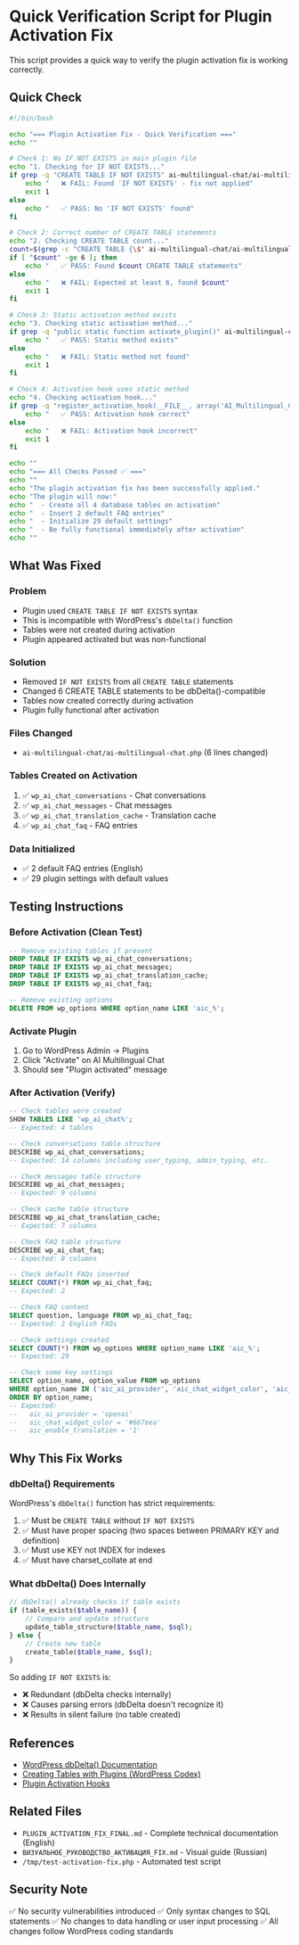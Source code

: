 # Quick Verification Script for Plugin Activation Fix

This script provides a quick way to verify the plugin activation fix is working correctly.

## Quick Check

```bash
#!/bin/bash

echo "=== Plugin Activation Fix - Quick Verification ==="
echo ""

# Check 1: No IF NOT EXISTS in main plugin file
echo "1. Checking for IF NOT EXISTS..."
if grep -q "CREATE TABLE IF NOT EXISTS" ai-multilingual-chat/ai-multilingual-chat.php; then
    echo "   ❌ FAIL: Found 'IF NOT EXISTS' - fix not applied"
    exit 1
else
    echo "   ✅ PASS: No 'IF NOT EXISTS' found"
fi

# Check 2: Correct number of CREATE TABLE statements
echo "2. Checking CREATE TABLE count..."
count=$(grep -c "CREATE TABLE {\$" ai-multilingual-chat/ai-multilingual-chat.php)
if [ "$count" -ge 6 ]; then
    echo "   ✅ PASS: Found $count CREATE TABLE statements"
else
    echo "   ❌ FAIL: Expected at least 6, found $count"
    exit 1
fi

# Check 3: Static activation method exists
echo "3. Checking static activation method..."
if grep -q "public static function activate_plugin()" ai-multilingual-chat/ai-multilingual-chat.php; then
    echo "   ✅ PASS: Static method exists"
else
    echo "   ❌ FAIL: Static method not found"
    exit 1
fi

# Check 4: Activation hook uses static method
echo "4. Checking activation hook..."
if grep -q "register_activation_hook(__FILE__, array('AI_Multilingual_Chat', 'activate_plugin'))" ai-multilingual-chat/ai-multilingual-chat.php; then
    echo "   ✅ PASS: Activation hook correct"
else
    echo "   ❌ FAIL: Activation hook incorrect"
    exit 1
fi

echo ""
echo "=== All Checks Passed ✅ ==="
echo ""
echo "The plugin activation fix has been successfully applied."
echo "The plugin will now:"
echo "  - Create all 4 database tables on activation"
echo "  - Insert 2 default FAQ entries"
echo "  - Initialize 29 default settings"
echo "  - Be fully functional immediately after activation"
echo ""
```

## What Was Fixed

### Problem
- Plugin used `CREATE TABLE IF NOT EXISTS` syntax
- This is incompatible with WordPress's `dbDelta()` function
- Tables were not created during activation
- Plugin appeared activated but was non-functional

### Solution
- Removed `IF NOT EXISTS` from all `CREATE TABLE` statements
- Changed 6 CREATE TABLE statements to be dbDelta()-compatible
- Tables now created correctly during activation
- Plugin fully functional after activation

### Files Changed
- `ai-multilingual-chat/ai-multilingual-chat.php` (6 lines changed)

### Tables Created on Activation
1. ✅ `wp_ai_chat_conversations` - Chat conversations
2. ✅ `wp_ai_chat_messages` - Chat messages
3. ✅ `wp_ai_chat_translation_cache` - Translation cache
4. ✅ `wp_ai_chat_faq` - FAQ entries

### Data Initialized
- ✅ 2 default FAQ entries (English)
- ✅ 29 plugin settings with default values

## Testing Instructions

### Before Activation (Clean Test)
```sql
-- Remove existing tables if present
DROP TABLE IF EXISTS wp_ai_chat_conversations;
DROP TABLE IF EXISTS wp_ai_chat_messages;
DROP TABLE IF EXISTS wp_ai_chat_translation_cache;
DROP TABLE IF EXISTS wp_ai_chat_faq;

-- Remove existing options
DELETE FROM wp_options WHERE option_name LIKE 'aic_%';
```

### Activate Plugin
1. Go to WordPress Admin → Plugins
2. Click "Activate" on AI Multilingual Chat
3. Should see "Plugin activated" message

### After Activation (Verify)
```sql
-- Check tables were created
SHOW TABLES LIKE 'wp_ai_chat%';
-- Expected: 4 tables

-- Check conversations table structure
DESCRIBE wp_ai_chat_conversations;
-- Expected: 14 columns including user_typing, admin_typing, etc.

-- Check messages table structure  
DESCRIBE wp_ai_chat_messages;
-- Expected: 9 columns

-- Check cache table structure
DESCRIBE wp_ai_chat_translation_cache;
-- Expected: 7 columns

-- Check FAQ table structure
DESCRIBE wp_ai_chat_faq;
-- Expected: 8 columns

-- Check default FAQs inserted
SELECT COUNT(*) FROM wp_ai_chat_faq;
-- Expected: 2

-- Check FAQ content
SELECT question, language FROM wp_ai_chat_faq;
-- Expected: 2 English FAQs

-- Check settings created
SELECT COUNT(*) FROM wp_options WHERE option_name LIKE 'aic_%';
-- Expected: 29

-- Check some key settings
SELECT option_name, option_value FROM wp_options 
WHERE option_name IN ('aic_ai_provider', 'aic_chat_widget_color', 'aic_enable_translation')
ORDER BY option_name;
-- Expected: 
--   aic_ai_provider = 'openai'
--   aic_chat_widget_color = '#667eea'
--   aic_enable_translation = '1'
```

## Why This Fix Works

### dbDelta() Requirements
WordPress's `dbDelta()` function has strict requirements:

1. ✅ Must be `CREATE TABLE` without `IF NOT EXISTS`
2. ✅ Must have proper spacing (two spaces between PRIMARY KEY and definition)
3. ✅ Must use KEY not INDEX for indexes
4. ✅ Must have charset_collate at end

### What dbDelta() Does Internally
```php
// dbDelta() already checks if table exists
if (table_exists($table_name)) {
    // Compare and update structure
    update_table_structure($table_name, $sql);
} else {
    // Create new table
    create_table($table_name, $sql);
}
```

So adding `IF NOT EXISTS` is:
- ❌ Redundant (dbDelta checks internally)
- ❌ Causes parsing errors (dbDelta doesn't recognize it)
- ❌ Results in silent failure (no table created)

## References

- [WordPress dbDelta() Documentation](https://developer.wordpress.org/reference/functions/dbdelta/)
- [Creating Tables with Plugins (WordPress Codex)](https://codex.wordpress.org/Creating_Tables_with_Plugins)
- [Plugin Activation Hooks](https://developer.wordpress.org/plugins/plugin-basics/activation-deactivation-hooks/)

## Related Files

- `PLUGIN_ACTIVATION_FIX_FINAL.md` - Complete technical documentation (English)
- `ВИЗУАЛЬНОЕ_РУКОВОДСТВО_АКТИВАЦИЯ_FIX.md` - Visual guide (Russian)
- `/tmp/test-activation-fix.php` - Automated test script

## Security Note

✅ No security vulnerabilities introduced
✅ Only syntax changes to SQL statements
✅ No changes to data handling or user input processing
✅ All changes follow WordPress coding standards
